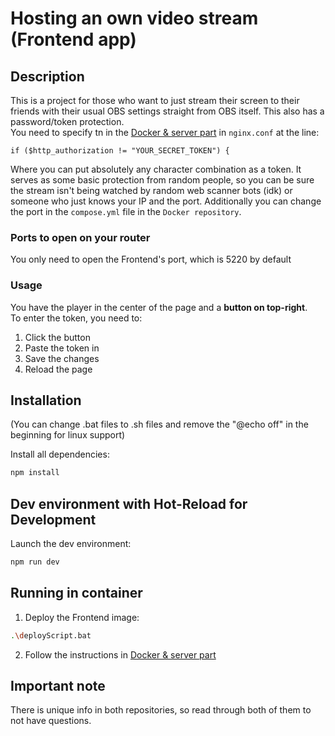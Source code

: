 # Hosting an own video stream (Frontend app)

## Description
This is a project for those who want to just stream their screen to their friends with their usual OBS settings straight from OBS itself. This also has a password/token protection.  
You need to specify tn in the [Docker & server part](https://github.com/DaylightDragon/HostedVideoStream-Docker) in `nginx.conf` at the line:
```
if ($http_authorization != "YOUR_SECRET_TOKEN") {
```

Where you can put absolutely any character combination as a token. It serves as some basic protection from random people, so you can be sure the stream isn't being watched by random web scanner bots (idk) or someone who just knows your IP and the port. Additionally you can change the port in the `compose.yml` file in the `Docker repository`.  

### Ports to open on your router

You only need to open the Frontend's port, which is 5220 by default

### Usage

You have the player in the center of the page and a **button on top-right**.  
To enter the token, you need to:  
1. Click the button  
2. Paste the token in  
3. Save the changes  
4. Reload the page  

## Installation

(You can change .bat files to .sh files and remove the "@echo off" in the beginning for linux support)  

Install all dependencies:  
```sh
npm install
```

## Dev environment with Hot-Reload for Development

Launch the dev environment:  
```sh
npm run dev
```

## Running in container

1. Deploy the Frontend image:  
```sh
.\deployScript.bat
```

2. Follow the instructions in [Docker & server part](https://github.com/DaylightDragon/HostedVideoStream-Docker)    

## Important note
There is unique info in both repositories, so read through both of them to not have questions.  

